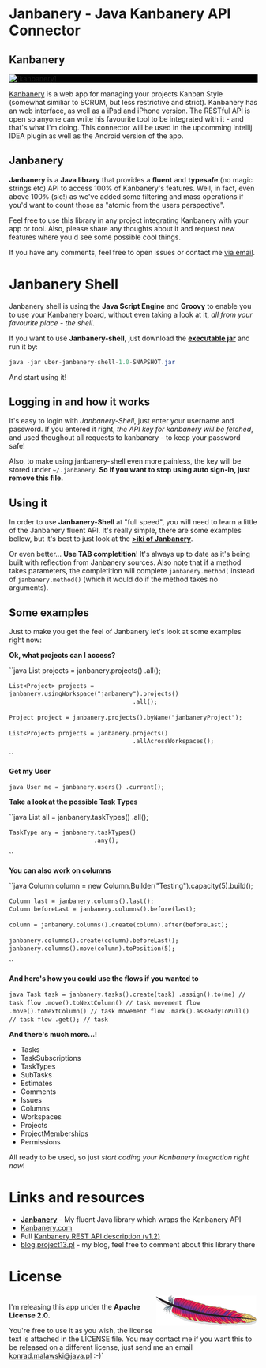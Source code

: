 Janbanery - Java Kanbanery API Connector
========================================
Kanbanery
---------
<a href="https://kanbanery.com/" style="display:block; background:black;">
<img src="https://sckrk.kanbanery.com/images/kanbanery-logo-small.png?1303131477" alt="[kanbanery]" style="background:black;"/><br/>
</a>

<a href="https://kanbanery.com/">Kanbanery</a> is a web app for managing your projects Kanban Style (somewhat similiar to SCRUM, but less restrictive and strict).
Kanbanery has an web interface, as well as a iPad and iPhone version. The RESTful API is open so anyone can write his
favourite tool to be integrated with it - and that's what I'm doing. This connector will be used in the upcomming Intellij
IDEA plugin as well as the Android version of the app.

Janbanery
---------
**Janbanery** is a **Java library** that provides a **fluent** and **typesafe** (no magic strings etc) API to access 100% of Kanbanery's features.
Well, in fact, even above 100% (sic!) as we've added some filtering and mass operations if you'd want to count those as "atomic from the users perspective".

Feel free to use this library in any project integrating Kanbanery with your app or tool. Also, please share any thoughts about it and request new features where you'd see some possible cool things.

If you have any comments, feel free to open issues or contact me <a href="mailto:konrad.malawski@java.pl">via email</a>.

Janbanery Shell
===============
Janbanery shell is using the **Java Script Engine** and **Groovy** to enable you to use your Kanbanery board, without even taking a look at it, *all from your favourite place - the shell*.

If you want to use **Janbanery-shell**, just download the **<a href="https://github.com/ktoso/janbanery-shell/blob/master/release/uber-janbanery-shell-1.0-SNAPSHOT.jar?raw=true">executable jar</a>** and run it by:

```java
java -jar uber-janbanery-shell-1.0-SNAPSHOT.jar
```

And start using it!

Logging in and how it works
---------------------------
It's easy to login with *Janbanery-Shell*, just enter your username and password. If you entered it right, *the API key for kanbanery will be fetched*,
and used thoughout all requests to kanbanery - to keep your password safe!

Also, to make using janbanery-shell even more painless, the key will be stored under `~/.janbanery`. **So if you want to stop using auto sign-in, just remove this file.**

Using it
--------
In order to use **Janbanery-Shell** at "full speed", you will need to learn a little of the Janbanery fluent API.
It's really simple, there are some examples bellow, but it's best to just look at the **<a href="https://github.com/ktoso/janbanery/wiki">>iki of Janbanery</a>**.

Or even better... **Use TAB completition**! It's always up to date as it's being built with reflection from Janbanery sources. Also note that if a method takes parameters,
the completition will complete `janbanery.method(` instead of `janbanery.method()` (which it would do if the method takes no arguments).

Some examples
-------------
Just to make you get the feel of Janbanery let's look at some examples right now:

**Ok, what projects can I access?**

``java
    List<Project> projects = janbanery.projects()
                                       .all();

    List<Project> projects = janbanery.usingWorkspace("janbanery").projects()
                                       .all();

    Project project = janbanery.projects().byName("janbaneryProject");

    List<Project> projects = janbanery.projects()
                                       .allAcrossWorkspaces();
``

**Get my User**

``java
    User me = janbanery.users()
                       .current();
``

**Take a look at the possible Task Types**

``java
    List<TaskType> all = janbanery.taskTypes()
                                  .all();

    TaskType any = janbanery.taskTypes()
                            .any();
``

**You can also work on columns**

``java
    Column column = new Column.Builder("Testing").capacity(5).build();

    Column last = janbanery.columns().last();
    Column beforeLast = janbanery.columns().before(last);

    column = janbanery.columns().create(column).after(beforeLast);

    janbanery.columns().create(column).beforeLast();
    janbanery.columns().move(column).toPosition(5);
``

**And here's how you could use the flows if you wanted to**

``java
    Task task = janbanery.tasks().create(task)
                         .assign().to(me) // task flow
                         .move().toNextColumn() // task movement flow
                         .move().toNextColumn() // task movement flow
                         .mark().asReadyToPull() // task flow
                         .get(); // task
``

**And there's much more...!**

* Tasks
* TaskSubscriptions
* TaskTypes
* SubTasks
* Estimates
* Comments
* Issues
* Columns
* Workspaces
* Projects
* ProjectMemberships
* Permissions

All ready to be used, so just *start coding your Kanbanery integration right now*!


Links and resources
===================

* **<a href="https://github.com/ktoso/janbanery">Janbanery</a>** - My fluent Java library which wraps the Kanbanery API
* <a href="https://kanbanery.com">Kanbanery.com</a>
* Full <a href="http://support.kanbanery.com/entries/506142-api-version-1-2">Kanbanery REST API description (v1.2)</a>
* <a href="http://www.blog.project13.pl">blog.project13.pl</a> - my blog, feel free to comment about this library there

License
=======
<img style="float:right; padding:3px; " src="https://github.com/ktoso/janbanery/raw/master/feather-small.gif" alt="Apache License 2.0"/><br/>
I'm releasing this app under the **Apache License 2.0**.

You're free to use it as you wish, the license text is attached in the LICENSE file.
You may contact me if you want this to be released on a different license, just send me an email <a href="mailto:konrad.malawski@java.pl">konrad.malawski@java.pl</a> :-)`
